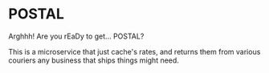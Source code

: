 # POSTAL

Arghhh! Are you rEaDy to get... POSTAL?

This is a microservice that just cache's rates, and returns them from various couriers any business that ships things might need.